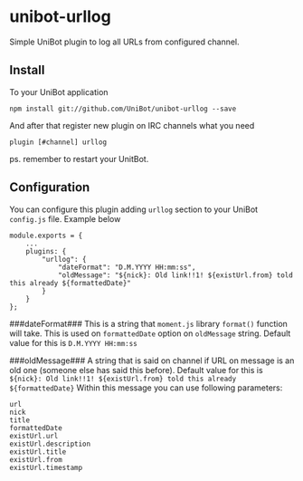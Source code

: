 # unibot-urllog

Simple UniBot plugin to log all URLs from configured channel.

## Install
To your UniBot application

```npm install git://github.com/UniBot/unibot-urllog --save```

And after that register new plugin on IRC channels what you need

```plugin [#channel] urllog```

ps. remember to restart your UnitBot.

## Configuration
You can configure this plugin adding ```urllog``` section to your UniBot ```config.js``` file. Example below

```
module.exports = { 
    ...
    plugins: {
        "urllog": {
            "dateFormat": "D.M.YYYY HH:mm:ss",
            "oldMessage": "${nick}: Old link!!1! ${existUrl.from} told this already ${formattedDate}"
        }
    }
};
```

###dateFormat###
This is a string that ```moment.js``` library ```format()``` function will take. This is used on ```formattedDate``` 
option on ```oldMessage``` string. Default value for this is ```D.M.YYYY HH:mm:ss``` 

###oldMessage###
A string that is said on channel if URL on message is an old one (someone else has said this before). Default value for
this is ```${nick}: Old link!!1! ${existUrl.from} told this already ${formattedDate}``` Within this message you can use 
following parameters:

```
url
nick
title
formattedDate
existUrl.url
existUrl.description
existUrl.title
existUrl.from
existUrl.timestamp
```
